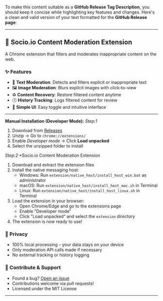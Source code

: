 To make this content suitable as a **GitHub Release Tag Description**, you should keep it concise while highlighting key features and changes. Here's a clean and valid version of your text formatted for the **GitHub Release page**:

---

## 🚀 Socio.io Content Moderation Extension

A Chrome extension that filters and moderates inappropriate content on the web.

### ✨ Features

* 🧹 **Text Moderation**: Detects and filters explicit or inappropriate text
* 🖼️ **Image Moderation**: Blurs explicit images with click-to-view
* ♻️ **Content Recovery**: Restore filtered content anytime
* 🕒 **History Tracking**: Logs filtered content for review
* 🧭 **Simple UI**: Easy toggle and intuitive interface

---
**Manual Installation (Developer Mode):**
*Step:1*
1. Download from [Releases](https://github.com/yourusername/socio-io/releases)
2. Unzip → Go to `chrome://extensions/`
3. Enable *Developer mode* → Click **Load unpacked**
4. Select the unzipped folder to install

*Step:2*
*Socio.io Content Moderation Extension
1. Download and extract the extension files
2. Install the native messaging host:
   - Windows: Run `extension/native_host/install_host_win.bat` as administrator
   - macOS: Run `extension/native_host/install_host_mac.sh` in Terminal
   - Linux: Run `extension/native_host/install_host_linux.sh` in Terminal
3. Load the extension in your browser:
   - Open Chrome/Edge and go to the extensions page
   - Enable "Developer mode"
   - Click "Load unpacked" and select the `extension` directory
4. The extension is now ready to use!

### 🔐 Privacy

* 100% local processing – your data stays on your device
* Only moderation API calls made if necessary
* No external tracking or history logging

### 🙌 Contribute & Support

* Found a bug? [Open an issue](https://github.com/yourusername/socio-io/issues)
* Contributions welcome via pull requests!
* Licensed under the MIT License
  

---
